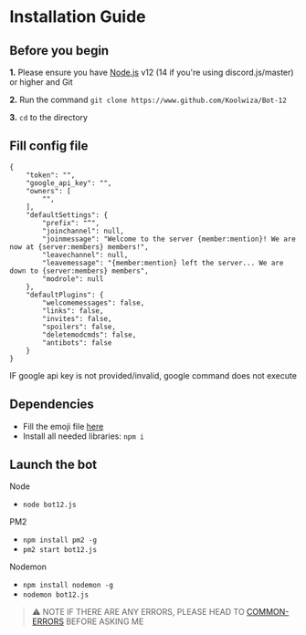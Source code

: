 # Installation Guide

## Before you begin

**1.** Please ensure you have [Node.js](https://nodejs.org/en/download/) v12 (14 if you're using discord.js/master) or higher and Git

**2.** Run the command `git clone https://www.github.com/Koolwiza/Bot-12`

**3.** `cd` to the directory


## Fill config file

```
{
    "token": "",
    "google_api_key": "",
    "owners": [
        "",
    ],
    "defaultSettings": {
        "prefix": "^",
        "joinchannel": null,
        "joinmessage": "Welcome to the server {member:mention}! We are now at {server:members} members!",
        "leavechannel": null,
        "leavemessage": "{member:mention} left the server... We are down to {server:members} members",
        "modrole": null
    },
    "defaultPlugins": {
        "welcomemessages": false,
        "links": false,
        "invites": false,
        "spoilers": false,
        "deletemodcmds": false,
        "antibots": false
    }
}
```
IF google api key is not provided/invalid, google command does not execute

## Dependencies

 - Fill the emoji file [here](https://github.com/Koolwiza/Bot-12/blob/main/data/emojis.json)
 - Install all needed libraries: `npm i`
 
 ## Launch the bot

Node
 - `node bot12.js`

PM2
 - `npm install pm2 -g`
 - `pm2 start bot12.js`

Nodemon
 - `npm install nodemon -g`
 - `nodemon bot12.js`
 
 > :warning: NOTE 
 > IF THERE ARE ANY ERRORS, PLEASE HEAD TO [COMMON-ERRORS](https://github.com/Koolwiza/Bot-12/blob/main/docs/common-errors.md) BEFORE ASKING ME
